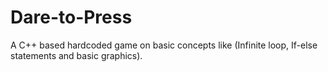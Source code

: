 # Dare-to-Press
A C++ based hardcoded game on basic concepts like (Infinite loop, If-else statements and basic graphics).
